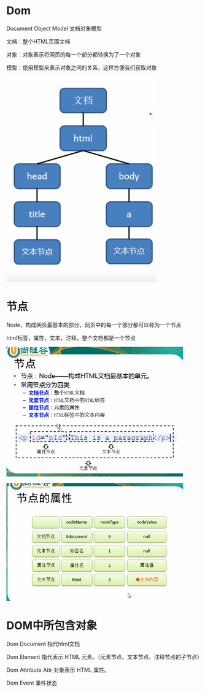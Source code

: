 # Dom 

Document Object Model 文档对象模型

文档：整个HTML页面文档

对象：对象表示将网页的每一个部分都转换为了一个对象

模型：使用模型来表示对象之间的关系，这样方便我们获取对象

![](1.概念.assets/1585531764275_2.png)

# 节点

Node，构成网页最基本的部分，网页中的每一个部分都可以称为一个节点

html标签，属性，文本，注释，整个文档都是一个节点

![](1.概念.assets/1585531912597_3.png)

![](1.概念.assets/1585531930178_4.png)

# DOM中所包含对象

Dom Document 指代html文档

Dom Element 指代表示 HTML 元素。（元素节点、文本节点、注释节点的子节点）

Dom Attribute Attr 对象表示 HTML 属性。

Dom Event 事件状态